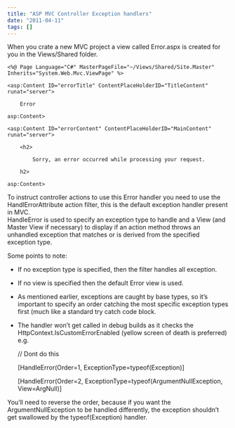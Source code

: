 ```yaml
---
title: "ASP MVC Controller Exception handlers"
date: "2011-04-11"
tags: []
---
```


When you crate a new MVC project a view called Error.aspx is created for you in the Views/Shared folder.

    <%@ Page Language="C#" MasterPageFile="~/Views/Shared/Site.Master"   
    Inherits="System.Web.Mvc.ViewPage" %>

    <asp:Content ID="errorTitle" ContentPlaceHolderID="TitleContent" runat="server">

        Error

    asp:Content>

    <asp:Content ID="errorContent" ContentPlaceHolderID="MainContent" runat="server">

        <h2>

            Sorry, an error occurred while processing your request.

        h2>

    asp:Content>

To instruct controller actions to use this Error handler you need to use the HandlErrorAttribute action filter, this is the default exception handler present in MVC.   
HandleError is used to specify an exception type to handle and a View (and Master View if necessary) to display if an action method throws an unhandled exception that matches or is derived from the specified exception type.

Some points to note:

  * If no exception type is specified, then the filter handles all exception.
  * If no view is specified then the default Error view is used.
  * As mentioned earlier, exceptions are caught by base types, so it’s important to specify an order catching the most specific exception types first (much like a standard try catch code block. 
  * The handler won’t get called in debug builds as it checks the HttpContext.IsCustomErrorEnabled (yellow screen of death is preferred)
e.g. 

    // Dont do this

    [HandleError(Order=1, ExceptionType=typeof(Exception)]

    [HandleError(Order=2, ExceptionType=typeof(ArgumentNullException, View=ArgNull)]

You’ll need to reverse the order, because if you want the ArgumentNullException to be handled differently, the exception shouldn’t get swallowed by the typeof(Exception) handler.
